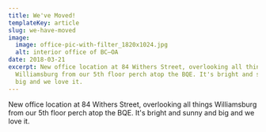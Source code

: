 ```yaml
---
title: We've Moved!
templateKey: article
slug: we-have-moved
image:
  image: office-pic-with-filter_1820x1024.jpg
  alt: interior office of BC–OA
date: 2018-03-21
excerpt: New office location at 84 Withers Street, overlooking all things
  Williamsburg from our 5th floor perch atop the BQE. It's bright and sunny and
  big and we love it.
---
```

New office location at 84 Withers Street, overlooking all things Williamsburg from our 5th floor perch atop the BQE. It's bright and sunny and big and we love it.
